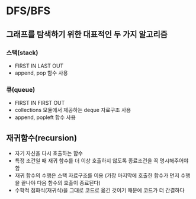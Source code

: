 # DFS/BFS
## 그래프를 탐색하기 위한 대표적인 두 가지 알고리즘

### 스택(stack)
* FIRST IN LAST OUT
* append, pop 함수 사용

### 큐(queue)
* FIRST IN FIRST OUT
* collections 모듈에서 제공하는 deque 자료구조 사용
* append, popleft 함수 사용

## 재귀함수(recursion)
* 자기 자신을 다시 호출하는 함수
* 특정 조건일 때 재귀 함수를 더 이상 호출하지 않도록 종료조건을 꼭 명시해주어야함
* 재귀 함수의 수행은 스택 자료구조를 이용 (가장 마지막에 호출한 함수가 먼저 수행을 끝나야 다음 함수의 호출이 종료된다)
* 수학적 점화식(재귀식)을 그대로 코드로 옮긴 것이기 때문에 코드가 더 간결하다
